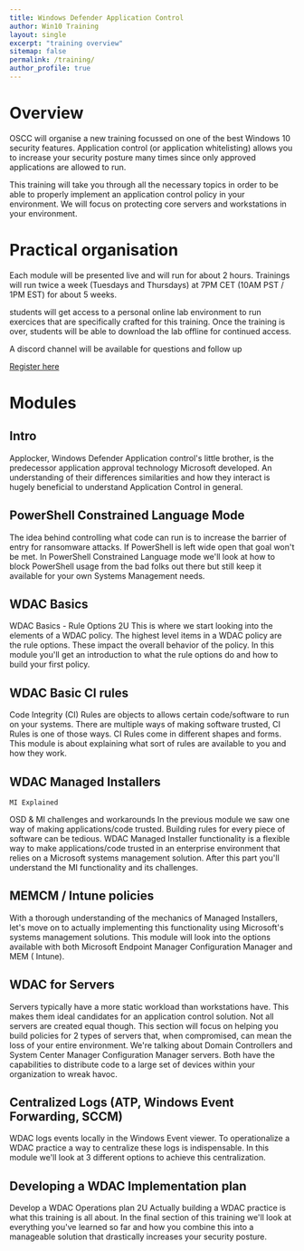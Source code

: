 ```yaml
---
title: Windows Defender Application Control
author: Win10 Training 
layout: single
excerpt: "training overview"
sitemap: false
permalink: /training/
author_profile: true
---
```


# Overview #
OSCC will organise a new training focussed on one of the best Windows 10 security features. Application control (or application whitelisting) allows you to increase your security posture many times since only approved applications are allowed to run. 

This training will take you through all the necessary topics in order to be able to properly implement an application control policy in your environment.  We will focus on protecting core servers and workstations in your environment. 



# Practical organisation #
Each module will be presented live and will run for about 2 hours. Trainings will run twice a week (Tuesdays and Thursdays) at 7PM CET (10AM PST / 1PM EST) for about 5 weeks.

students will get access to a personal online lab environment to run exercices that are specifically crafted for this training. Once the training is over, students will be able to download the lab offline for continued access.

A discord channel will be available for questions and follow up

[Register here](https://www.eventbrite.com/)

# Modules #
## Intro ##

Applocker, Windows Defender Application control's little brother, is the predecessor application approval technology Microsoft developed. An understanding of their differences similarities and how they interact is hugely beneficial to understand Application Control in general.

## PowerShell Constrained Language Mode ##

The idea behind controlling what code can run is to increase the barrier of entry for ransomware attacks. If PowerShell is left wide open that goal won't be met. In PowerShell Constrained Language mode we'll look at how to block PowerShell usage from the bad folks out there but still keep it available for your own Systems Management needs.

## WDAC Basics ##

WDAC Basics - Rule Options 2U
This is where we start looking into the elements of a WDAC policy. The highest level items in a WDAC policy are the rule options. These impact the overall behavior of the policy. In this module you'll get an introduction to what the rule options do and how to build your first policy.

## WDAC Basic CI rules ##

Code Integrity (CI) Rules are objects to allows certain code/software to run on your systems. There are multiple ways of making software trusted, CI Rules is one of those ways. CI Rules come in different shapes and forms. This module is about explaining what sort of rules are available to you and how they work.

## WDAC Managed Installers ##

	MI Explained
 OSD & MI challenges and workarounds
In the previous module we saw one way of making applications/code trusted. Building rules for every piece of software can be tedious. WDAC Managed Installer functionality is a flexible way to make applications/code trusted in an enterprise environment that relies on a Microsoft systems management solution. After this part you'll understand the MI functionality and its challenges.

## MEMCM / Intune policies ##

With a thorough understanding of the mechanics of Managed Installers, let's move on to actually implementing this functionality using Microsoft's systems management solutions. This module will look into the options available with both Microsoft Endpoint Manager Configuration Manager and MEM ( Intune).

## WDAC for Servers ##

Servers typically have a more static workload than workstations have. This makes them ideal candidates for an application control solution. Not all servers are created equal though. This section will focus on helping you build policies for 2 types of servers that, when compromised, can mean the loss of your entire environment. We're talking about Domain Controllers and System Center Manager Configuration Manager servers. Both have the capabilities to distribute code to a large set of devices within your organization to wreak havoc.

## Centralized Logs (ATP, Windows Event Forwarding, SCCM) ##

WDAC logs events locally in the Windows Event viewer. To operationalize a WDAC practice a way to centralize these logs is indispensable. In this module we'll look at 3 different options to achieve this centralization.

## Developing a WDAC Implementation plan ##

Develop a WDAC Operations plan 2U
Actually building a WDAC practice is what this training is all about. In the final section of this training we'll look at everything you've learned so far and how you combine this into a manageable solution that drastically increases your security posture.

